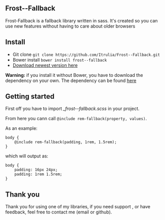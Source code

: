 Frost--Fallback
---

Frost-Fallback is a fallback library written in sass. It's created so you can use new features without having to care about older browsers

## Install

* Git clone `git clone https://github.com/Itrulia/Frost--Fallback.git`
* Bower install `bower install frost--fallback`
* [Download newest version here](https://github.com/Itrulia/Frost--Fallback/archive/master.zip)

**Warning:** if you install it without Bower, you have to download the dependency on your own. The dependency can be found [here](https://github.com/Itrulia/Frost--Unit)

## Getting started

First off you have to import *_frost--fallback.scss* in your project.

From here you cann call `@include rem-fallback(property, values)`. 

As an example:

````
body {
	@include rem-fallback(padding, 1rem, 1.5rem);
}
````

which will output as:

````
body {
	padding: 16px 24px;
	padding: 1rem 1.5rem;
}
````

## Thank you

Thank you for using one of my libraries, if you need support , or have feedback, feel free to contact me (email or github).

